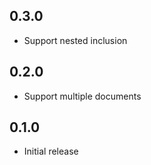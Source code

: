 ## 0.3.0

- Support nested inclusion

## 0.2.0

- Support multiple documents

## 0.1.0

- Initial release
